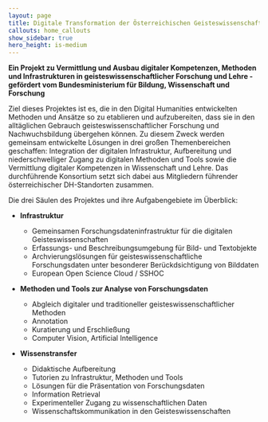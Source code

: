 ```yaml
---
layout: page
title: Digitale Transformation der Österreichischen Geisteswissenschaften
callouts: home_callouts
show_sidebar: true
hero_height: is-medium
---
```


**Ein Projekt zu Vermittlung und Ausbau digitaler Kompetenzen, Methoden und Infrastrukturen in geisteswissenschaftlicher Forschung und Lehre - gefördert vom Bundesministerium für Bildung, Wissenschaft und Forschung**

Ziel dieses Projektes ist es, die in den Digital Humanities entwickelten Methoden und Ansätze so zu etablieren und aufzubereiten, dass sie in den alltäglichen Gebrauch geisteswissenschaftlicher Forschung und Nachwuchsbildung übergehen können.
Zu diesem Zweck werden gemeinsam entwickelte Lösungen in drei großen Themenbereichen geschaffen: Integration der digitalen Infrastruktur, Aufbereitung und niederschwelliger Zugang zu digitalen Methoden und Tools sowie die Vermittlung digitaler Kompetenzen in Wissenschaft und Lehre. Das durchführende Konsortium setzt sich dabei aus Mitgliedern führender österreichischer DH-Standorten zusammen.

Die drei Säulen des Projektes und ihre Aufgabengebiete im Überblick:
* **Infrastruktur**
    - Gemeinsamen Forschungsdateninfrastruktur für die digitalen Geisteswissenschaften
    - Erfassungs- und Beschreibungsumgebung für Bild- und Textobjekte
    - Archvierungslösungen für geisteswissenschaftliche Forschungsdaten unter besonderer Berückdsichtigung von Bilddaten
    - European Open Science Cloud / SSHOC
         
* **Methoden und Tools zur Analyse von Forschungsdaten**
    - Abgleich digitaler und traditioneller geisteswissenschaftlicher Methoden
    - Annotation
    - Kuratierung und Erschließung
    - Computer Vision, Artificial Intelligence
         
* **Wissenstransfer**
    - Didaktische Aufbereitung
    - Tutorien zu Infrastruktur, Methoden und Tools
    - Lösungen für die Präsentation von Forschungsdaten
    - Information Retrieval
    - Experimenteller Zugang zu wissenschaftlichen Daten
    - Wissenschaftskommunikation in den Geisteswissenschaften
